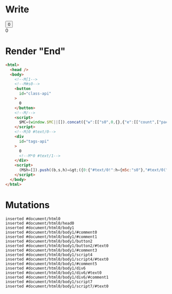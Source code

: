 # Write
  <!M[1><!--M#s0--><button id=class-api>0</button><!--M/--><script>$MC=(window.$MC||[]).concat({"w":[["s0",0,{},{"e":[["count",["packages/translator-interop/src/__tests__/fixtures/interop-events-tags-to-class/template.marko_0/anonymous",0]]],"f":1,"p":null}]],"t":["packages/translator-interop/src/__tests__/fixtures/interop-events-tags-to-class/components/class-counter.marko"]})</script><!M]0 #text/0><div id=tags-api>0<!M*0 #text/1></div><script>(M$h=[]).push((b,s,h)=>({0:{"#text/0!":h={m5c:"s0"},"#text/0(":b("@marko/tags-compat-5-to-6")(b("packages/translator-interop/src/__tests__/fixtures/interop-events-tags-to-class/components/class-counter.marko"),!0)},1:h}),[])</script>


# Render "End"
```html
<html>
  <head />
  <body>
    <!--M[1-->
    <!--M#s0-->
    <button
      id="class-api"
    >
      0
    </button>
    <!--M/-->
    <script>
      $MC=(window.$MC||[]).concat({"w":[["s0",0,{},{"e":[["count",["packages/translator-interop/src/__tests__/fixtures/interop-events-tags-to-class/template.marko_0/anonymous",0]]],"f":1,"p":null}]],"t":["packages/translator-interop/src/__tests__/fixtures/interop-events-tags-to-class/components/class-counter.marko"]})
    </script>
    <!--M]0 #text/0-->
    <div
      id="tags-api"
    >
      0
      <!--M*0 #text/1-->
    </div>
    <script>
      (M$h=[]).push((b,s,h)=&gt;({0:{"#text/0!":h={m5c:"s0"},"#text/0(":b("@marko/tags-compat-5-to-6")(b("packages/translator-interop/src/__tests__/fixtures/interop-events-tags-to-class/components/class-counter.marko"),!0)},1:h}),[])
    </script>
  </body>
</html>
```

# Mutations
```
inserted #document/html0
inserted #document/html0/head0
inserted #document/html0/body1
inserted #document/html0/body1/#comment0
inserted #document/html0/body1/#comment1
inserted #document/html0/body1/button2
inserted #document/html0/body1/button2/#text0
inserted #document/html0/body1/#comment3
inserted #document/html0/body1/script4
inserted #document/html0/body1/script4/#text0
inserted #document/html0/body1/#comment5
inserted #document/html0/body1/div6
inserted #document/html0/body1/div6/#text0
inserted #document/html0/body1/div6/#comment1
inserted #document/html0/body1/script7
inserted #document/html0/body1/script7/#text0
```